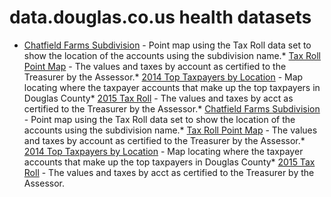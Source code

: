 # data.douglas.co.us health datasets
* [Chatfield Farms Subdivision](https://data.douglas.co.us/d/bz6z-dze6) - Point map using the Tax Roll data set to show the location of the accounts using the subdivision name.* [Tax Roll Point Map](https://data.douglas.co.us/d/xmf4-6my7) - The values and taxes by account as certified to the Treasurer by the Assessor.* [2014 Top Taxpayers by Location](https://data.douglas.co.us/d/5cx4-a3ys) - Map locating where the taxpayer accounts that make up the top taxpayers in Douglas County* [2015 Tax Roll](https://data.douglas.co.us/d/4zp7-9tjq) - The values and taxes by acct as certified to the Treasurer by the Assessor.* [Chatfield Farms Subdivision](https://data.douglas.co.us/d/bz6z-dze6) - Point map using the Tax Roll data set to show the location of the accounts using the subdivision name.* [Tax Roll Point Map](https://data.douglas.co.us/d/xmf4-6my7) - The values and taxes by account as certified to the Treasurer by the Assessor.* [2014 Top Taxpayers by Location](https://data.douglas.co.us/d/5cx4-a3ys) - Map locating where the taxpayer accounts that make up the top taxpayers in Douglas County* [2015 Tax Roll](https://data.douglas.co.us/d/4zp7-9tjq) - The values and taxes by acct as certified to the Treasurer by the Assessor.